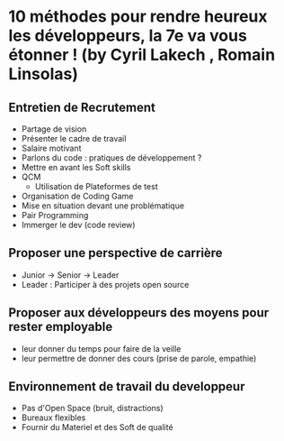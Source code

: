 # 10 méthodes pour rendre heureux les développeurs, la 7e va vous étonner ! (by Cyril Lakech , Romain Linsolas)

## Entretien de Recrutement 
- Partage de vision
- Présenter le cadre de travail 
- Salaire motivant
- Parlons du code : pratiques de développement ?
- Mettre en avant les Soft skills
- QCM
  - Utilisation de Plateformes de test
- Organisation de Coding Game
- Mise en situation devant une problématique
- Pair Programming
- Immerger le dev (code review)

## Proposer une perspective de carrière
- Junior -> Senior -> Leader
- Leader : Participer à des projets open source

## Proposer aux développeurs des moyens pour rester employable
 - leur donner du temps pour faire de la veille
 - leur permettre de donner des cours (prise de parole, empathie)

## Environnement de travail du developpeur
- Pas d'Open Space (bruit, distractions)
- Bureaux flexibles
- Fournir du Materiel et des Soft de qualité
